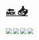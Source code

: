 #
# [🔙 ](../../)    <a href="../pdfs/221200000⬜🏦🔧⬜ DECLARACIÓN RESPONSABLE PARA EJECUCIÓN DE OBRAS.pdf">📥</a>
 <img src="page0.jpg">   <img src="page1.jpg">   <img src="page2.jpg">   <img src="page3.jpg"> 

            
                